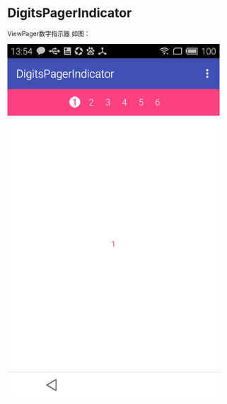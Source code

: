# DigitsPagerIndicator
ViewPager数字指示器
如图：

![image](https://github.com/arlong/DigitsPagerIndicator/blob/master/screenshot/screen_shot.gif)
